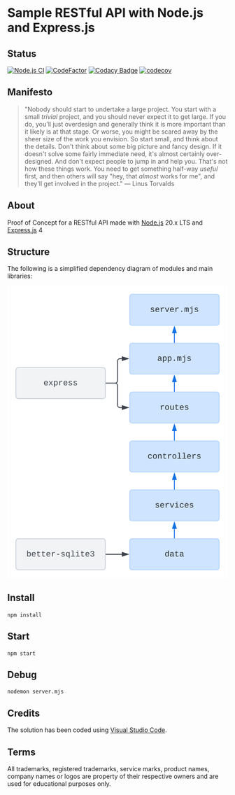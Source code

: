 # Sample RESTful API with Node.js and Express.js

## Status

[![Node.js CI](https://github.com/nanotaboada/node-samples-express-restful/actions/workflows/node.js.yml/badge.svg)](https://github.com/nanotaboada/node-samples-express-restful/actions/workflows/node.js.yml)
[![CodeFactor](https://www.codefactor.io/repository/github/nanotaboada/node-samples-express-restful/badge)](https://www.codefactor.io/repository/github/nanotaboada/node-samples-express-restful)
[![Codacy Badge](https://app.codacy.com/project/badge/Grade/84e500621bf045169f68268c2b18bdec)](https://app.codacy.com/gh/nanotaboada/node-samples-express-restful/dashboard?utm_source=gh&utm_medium=referral&utm_content=&utm_campaign=Badge_grade)
[![codecov](https://codecov.io/gh/nanotaboada/node-samples-express-restful/branch/master/graph/badge.svg?token=OQLWNTL1PE)](https://codecov.io/gh/nanotaboada/node-samples-express-restful)

## Manifesto

> "Nobody should start to undertake a large project. You start with a small _trivial_ project, and you should never expect it to get large. If you do, you'll just overdesign and generally think it is more important than it likely is at that stage. Or worse, you might be scared away by the sheer size of the work you envision. So start small, and think about the details. Don't think about some big picture and fancy design. If it doesn't solve some fairly immediate need, it's almost certainly over-designed. And don't expect people to jump in and help you. That's not how these things work. You need to get something half-way _useful_ first, and then others will say "hey, that _almost_ works for me", and they'll get involved in the project." — Linus Torvalds

## About

Proof of Concept for a RESTful API made with [Node.js](https://nodejs.org/) 20.x LTS and [Express.js](https://expressjs.com/) 4

## Structure

The following is a simplified dependency diagram of modules and main libraries:

![Dependency Diagram](node-samples-express-restful.svg)

## Install

```shell
npm install
```

## Start

```shell
npm start
```

## Debug

```shell
nodemon server.mjs
```


## Credits

The solution has been coded using [Visual Studio Code](https://code.visualstudio.com/).

## Terms

All trademarks, registered trademarks, service marks, product names, company names or logos are property of their respective owners and are used for educational purposes only.
